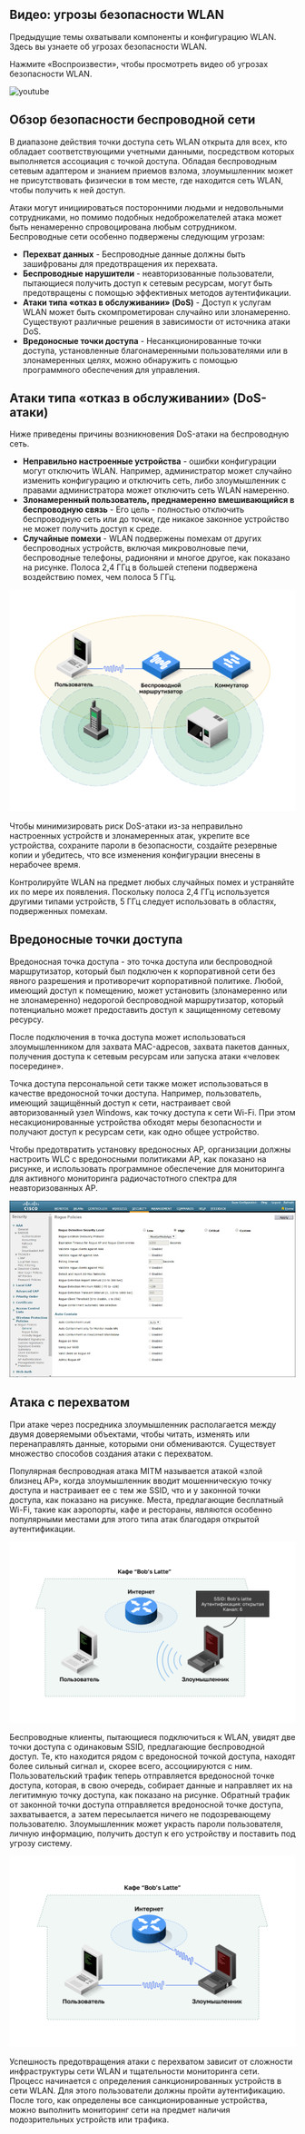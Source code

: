 <!-- 12.6.1 -->
## Видео: угрозы безопасности WLAN 

Предыдущие темы охватывали компоненты и конфигурацию WLAN. Здесь вы узнаете об угрозах безопасности WLAN.

Нажмите «Воспроизвести», чтобы просмотреть видео об угрозах безопасности WLAN.

![youtube](https://www.youtube.com/watch?v=RhcFm7fBVH0)

<!-- 12.6.2 -->
## Обзор безопасности беспроводной сети

В диапазоне действия точки доступа сеть WLAN открыта для всех, кто обладает соответствующими учетными данными, посредством которых выполняется ассоциация с точкой доступа. Обладая беспроводным сетевым адаптером и знанием приемов взлома, злоумышленник может не присутствовать физически в том месте, где находится сеть WLAN, чтобы получить к ней доступ.

Атаки могут инициироваться посторонними людьми и недовольными сотрудниками, но помимо подобных недоброжелателей атака может быть ненамеренно спровоцирована любым сотрудником. Беспроводные сети особенно подвержены следующим угрозам:

* **Перехват данных** - Беспроводные данные должны быть зашифрованы для предотвращения их перехвата.
* **Беспроводные нарушители** - неавторизованные пользователи, пытающиеся получить доступ к сетевым ресурсам, могут быть предотвращены с помощью эффективных методов аутентификации.
* **Атаки типа «отказ в обслуживании» (DoS)** - Доступ к услугам WLAN может быть скомпрометирован случайно или злонамеренно. Существуют различные решения в зависимости от источника атаки DoS.
* **Вредоносные точки доступа** - Несанкционированные точки доступа, установленные благонамеренными пользователями или в злонамеренных целях, можно обнаружить с помощью программного обеспечения для управления.

<!-- 12.6.3 -->
## Атаки типа «отказ в обслуживании» (DoS-атаки)

Ниже приведены причины возникновения DoS-атаки на беспроводную сеть.

* **Неправильно настроенные устройства** \- ошибки конфигурации могут отключить WLAN. Например, администратор может случайно изменить конфигурацию и отключить сеть, либо злоумышленник с правами администратора может отключить сеть WLAN намеренно.
* **Злонамеренный пользователь, преднамеренно вмешивающийся в беспроводную связь** \- Его цель - полностью отключить беспроводную сеть или до точки, где никакое законное устройство не может получить доступ к среде.
* **Случайные помехи** \- WLAN подвержены помехам от других беспроводных устройств, включая микроволновые печи, беспроводные телефоны, радионяни и многое другое, как показано на рисунке. Полоса 2,4 ГГц в большей степени подвержена воздействию помех, чем полоса 5 ГГц.

![](./assets/12.6.3.svg)


Чтобы минимизировать риск DoS-атаки из-за неправильно настроенных устройств и злонамеренных атак, укрепите все устройства, сохраните пароли в безопасности, создайте резервные копии и убедитесь, что все изменения конфигурации внесены в нерабочее время.

Контролируйте WLAN на предмет любых случайных помех и устраняйте их по мере их появления. Поскольку полоса 2,4 ГГц используется другими типами устройств, 5 ГГц следует использовать в областях, подверженных помехам.

<!-- 12.6.4 -->
## Вредоносные точки доступа

Вредоносная точка доступа - это точка доступа или беспроводной маршрутизатор, который был подключен к корпоративной сети без явного разрешения и противоречит корпоративной политике. Любой, имеющий доступ к помещению, может установить (злонамеренно или не злонамеренно) недорогой беспроводной маршрутизатор, который потенциально может предоставить доступ к защищенному сетевому ресурсу.

После подключения в точка доступа может использоваться злоумышленником для захвата MAC-адресов, захвата пакетов данных, получения доступа к сетевым ресурсам или запуска атаки «человек посередине».

Точка доступа персональной сети также может использоваться в качестве вредоносной точки доступа. Например, пользователь, имеющий защищённый доступ к сети, настраивает свой авторизованный узел Windows, как точку доступа к сети Wi-Fi. При этом несакционированные устройства обходят меры безопасности и получают доступ к ресурсам сети, как одно общее устройство.

Чтобы предотвратить установку вредоносных AP, организации должны настроить WLC с вредоносными политиками AP, как показано на рисунке, и использовать программное обеспечение для мониторинга для активного мониторинга радиочастотного спектра для неавторизованных AP.

![](./assets/12.6.4.png)

<!-- 12.6.5 -->
## Атака с перехватом

При атаке через посредника злоумышленник располагается между двумя доверяемыми объектами, чтобы читать, изменять или перенаправлять данные, которыми они обмениваются. Существует множество способов создания атаки с перехватом.

Популярная беспроводная атака MITM называется атакой «злой близнец AP», когда злоумышленник вводит мошенническую точку доступа и настраивает ее с тем же SSID, что и у законной точки доступа, как показано на рисунке. Места, предлагающие бесплатный Wi-Fi, такие как аэропорты, кафе и рестораны, являются особенно популярными местами для этого типа атак благодаря открытой аутентификации.

![](./assets/12.6.5-1.svg)


Беспроводные клиенты, пытающиеся подключиться к WLAN, увидят две точки доступа с одинаковым SSID, предлагающие беспроводной доступ. Те, кто находится рядом с вредоносной точкой доступа, находят более сильный сигнал и, скорее всего, ассоциируются с ним. Пользовательский трафик теперь отправляется вредоносной точке доступа, которая, в свою очередь, собирает данные и направляет их на легитимную точку доступа, как показано на рисунке. Обратный трафик от законной точки доступа отправляется вредоносной точке доступа, захватывается, а затем пересылается ничего не подозревающему пользователю. Злоумышленник может украсть пароли пользователя, личную информацию, получить доступ к его устройству и поставить под угрозу систему.

![](./assets/12.6.5-2.svg)


Успешность предотвращения атаки с перехватом зависит от сложности инфраструктуры сети WLAN и тщательности мониторинга сети. Процесс начинается с определения санкционированных устройств в сети WLAN. Для этого пользователи должны пройти аутентификацию. После того, как определены все санкционированные устройства, можно выполнить мониторинг сети на предмет наличия подозрительных устройств или трафика.

<!-- 12.6.6 -->
<!-- quiz -->